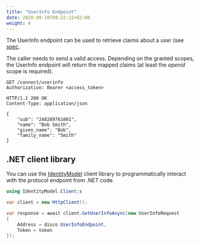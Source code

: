 ```yaml
---
title: "UserInfo Endpoint"
date: 2020-09-10T08:22:12+02:00
weight: 4
---
```


The UserInfo endpoint can be used to retrieve claims about a user (see [spec](http://openid.net/specs/openid-connect-core-1_0.html#UserInfo). 

The caller needs to send a valid access.
Depending on the granted scopes, the UserInfo endpoint will return the mapped claims (at least the *openid* scope is required).

```
GET /connect/userinfo
Authorization: Bearer <access_token>
```

```
HTTP/1.1 200 OK
Content-Type: application/json

{
    "sub": "248289761001",
    "name": "Bob Smith",
    "given_name": "Bob",
    "family_name": "Smith"
}
```

## .NET client library
You can use the [IdentityModel](https://identitymodel.readthedocs.io) client library to programmatically interact with the protocol endpoint from .NET code.

```cs
using IdentityModel.Client;s

var client = new HttpClient();

var response = await client.GetUserInfoAsync(new UserInfoRequest
{
    Address = disco.UserInfoEndpoint,
    Token = token
});
```